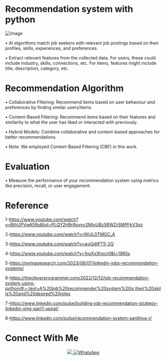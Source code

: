# Recommendation system with python 
![image](https://github.com/Mohamed-mosad-hadia/Recommendation-system/assets/163147418/22fe38b2-0489-4e96-9259-eaa8837d079f)

•	AI algorithms match job seekers with relevant job postings based on their profiles, skills, experiences, and preferences.

•	Extract relevant features from the collected data. For users, these could include industry, skills, connections, etc. For items, features might include title, description, category, etc.

# Recommendation Algorithm
•	Collaborative Filtering: Recommend items based on user behaviour and preferences by finding similar users/items.

•	Content-Based Filtering: Recommend items based on their features and similarity to what the user has liked or interacted with previously.

•	Hybrid Models: Combine collaborative and content-based approaches for better recommendations.

• Note: We employed Context-Based Filtering (CBF) in this work. 

# Evaluation
•	Measure the performance of your recommendation system using metrics like precision, recall, or user engagement.
 


# Reference 
1-https://www.youtube.com/watch?v=BthUPVwA59s&list=PLQY2H8rRoyvy2MiyUBz5RWZr5MPFkV3qz

2-https://www.youtube.com/watch?v=WlJLGTMGC_A

3-https://www.youtube.com/watch?v=wxQdtPT5-2Q

4-https://www.youtube.com/watch?v=1nsXxXhscr0&t=1965s

5-https://pyimagesearch.com/2023/08/07/linkedin-jobs-recommendation-systems/

6-https://thecleverprogrammer.com/2022/12/12/job-recommendation-system-using-python/#:~:text=A%20job%20recommender%20system%20is,their%20skills%20and%20desired%20roles 

7-https://www.linkedin.com/pulse/building-job-recommendation-strategy-linkedin-xing-part1-uppal/ 

8-https://www.linkedin.com/pulse/recommendation-system-santhiya-r/

# Connect With Me 
<div align="center">
 <a href="https://www.linkedin.com/in/mohamed-mosaad-85840b254" target="_blank">
        <img src="https://img.shields.io/badge/LinkedIn-0077B5?style=for-the-badge&logo=linkedin&logoColor=white" target="_blank" />
    </a>
 </a>
   <a href="https://wa.me/20106981595" target="_blank">
      <img src="https://img.shields.io/badge/WhatsApp-25D366?style=for-the-badge&logo=whatsapp&logoColor=white" target="_blank" alt="WhatsApp">
   </a>
